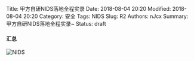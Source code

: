 Title: 甲方自研NIDS落地全程实录
Date: 2018-08-04 20:20
Modified: 2018-08-04 20:20
Category: 安全
Tags: NIDS
Slug: R2 
Authors: nJcx
Summary: 甲方自研NIDS落地全程实录~
Status: draft


#### 汇总


![NIDS](../images/WechatIMG5.jpeg)